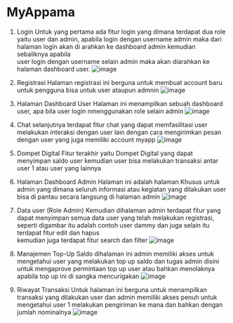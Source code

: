 # MyAppama
1. Login 
   Untuk yang pertama ada fitur login yang dimana terdapat dua role yaitu user dan admin, apabila login dengan username admin maka dari halaman login akan di arahkan ke dashboard admin kemudian sebaliknya apabila   
    user login dengan username selain admin maka akan diarahkan ke halaman dashboard user.
![image](https://github.com/user-attachments/assets/69a6e0dc-ebb3-48df-ab01-be5a04f3dccb)
2. Registrasi
   Halaman registrasi ini berguna untuk membuat account baru untuk pengguna bisa untuk user ataupun admnin
![image](https://github.com/user-attachments/assets/007da46f-e754-4ba9-a75d-18304bc75fbe)
3. Halaman Dashboard User
   Halaman ini menampilkan sebuah dashboard user, apa bila user login nmenggunakan role selain admin 
   ![image](https://github.com/user-attachments/assets/20225c0e-1d12-43e2-b149-429a55571500)
4. Chat
   selanjutnya terdapat fitur chat yang dapat memfasilitasi user melakukan interaksi dengan user lain dengan cara mengirimkan pesan dengan user yang juga memiliki account myapp
   ![image](https://github.com/user-attachments/assets/d8ba81c1-0f9c-480c-bd52-34a3af10792d)
5. Dompet Digital
   Fitur terakhir yaitu Dompet Digital yang dapat menyimpan saldo user kemudian user bisa melakukan transaksi antar user 1 atau user yang lainnya

6. Halaman Dashboard Admin
   Halaman ini adalah halaman Khusus untuk admin yang dimana seluruh informasi atau kegiatan yang dilakukan user bisa di pantau secara langsung di halaman admin 
   ![image](https://github.com/user-attachments/assets/388b0da3-b436-4ff3-9dfa-f22f8d42b741)
7. Data user (Role Admin)
   Kemudian dihalaman admin terdapat fitur yang dapat menyimpan semua data user yang telah melakukan registrasi, seperti digambar itu adalah contoh user dammy dan juga selain itu terdapat fitur edit dan hapus       
   kemudian juga terdapat fitur search dan filter
   ![image](https://github.com/user-attachments/assets/14661c8e-3745-48f9-b650-2a5f55e096f4)
8. Manajemen Top-Up Saldo
   dihalaman ini admin memiliki akses untuk mengetahui user yang melakukan top up saldo dan tugas admin disini untuk mengaprove permintaan top up user atau bahkan menolaknya apabila top up ini di sangka 
   mencurigakan
   ![image](https://github.com/user-attachments/assets/2f3018ac-f113-4a7f-ac79-11b477e2bb17)
9. Riwayat Transaksi
    Untuk halaman ini berguna untuk menampilkan transaksi yang dilakukan user dan admin memiliki akses penuh untuk mengetahui user 1 melakukan pengiriman ke mana dan bahkan dengan jumlah nominalnya
    ![image](https://github.com/user-attachments/assets/20083fa9-06d1-42bd-8ddf-0d3367f456d3)




